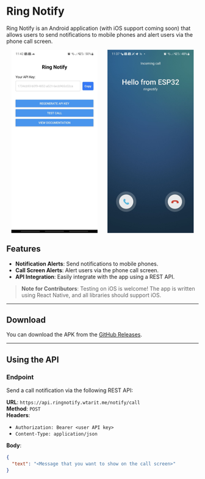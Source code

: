 # Ring Notify

Ring Notify is an Android application (with iOS support coming soon) that allows users to send notifications to mobile phones and alert users via the phone call screen.

<div style="display: flex; justify-content: space-around;">
  <img src="img/screenshots/ringNotifyMainPage.jpg" alt="App Main Page" style="width: 45%;">
  <img src="img/screenshots/callInScreen.jpg" alt="Call In Screen" style="width: 45%;">
</div>

## Features

- **Notification Alerts**: Send notifications to mobile phones.
- **Call Screen Alerts**: Alert users via the phone call screen.
- **API Integration**: Easily integrate with the app using a REST API.

> **Note for Contributors**: Testing on iOS is welcome! The app is written using React Native, and all libraries should support iOS.

---

## Download

You can download the APK from the [GitHub Releases](https://github.com/wtarit/ring-notify/releases).

---

## Using the API

### Endpoint

Send a call notification via the following REST API:

**URL**: `https://api.ringnotify.wtarit.me/notify/call`  
**Method**: `POST`  
**Headers**:

- `Authorization: Bearer <user API key>`
- `Content-Type: application/json`

**Body**:

```json
{
  "text": "<Message that you want to show on the call screen>"
}
```
